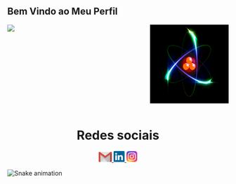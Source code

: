 ## Bem Vindo ao Meu Perfil

<div style="display: flex; align-items: center; justify-content: space-between;">
  <img height="180em" src="https://github-readme-stats.vercel.app/api?username=obrunostewart&show_icons=true&theme=great-gatsby&include_all_commits=true&count_private=true"/>
  <img height="180em" src="atomo.gif"> 
</div>
<br>

<div align="center"> 
  <h1 align="center">Redes sociais</h1>
  <a href="mailto: obrunostewart@gmail.com">
    <img width="30" src="gmail.svg">
  </a>
  <a href="https://www.linkedin.com/in/obrunostewart/">
    <img width="25" src="linkedin.svg">
  </a>
  <a href="https://instagram.com/obrunostewart/">
    <img width="25" src="instagram.png">
  </a>
</div>

![Snake animation](https://github.com/LuigiGF/LuigiGF/blob/output/github-contribution-grid-snake.svg)
